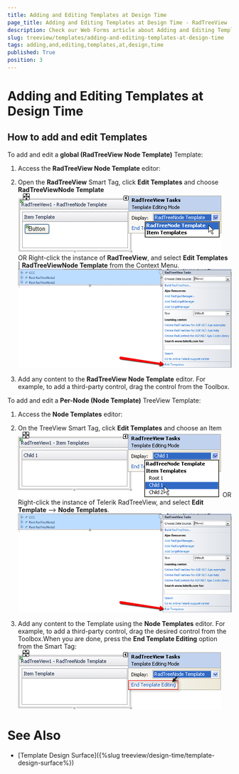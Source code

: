 ```yaml
---
title: Adding and Editing Templates at Design Time
page_title: Adding and Editing Templates at Design Time - RadTreeView
description: Check our Web Forms article about Adding and Editing Templates at Design Time.
slug: treeview/templates/adding-and-editing-templates-at-design-time
tags: adding,and,editing,templates,at,design,time
published: True
position: 3
---
```


# Adding and Editing Templates at Design Time



## How to add and edit Templates

To add and edit a **global (RadTreeView Node Template)** Template:

1. Access the **RadTreeView Node Template** editor:

1. Open the **RadTreeView** Smart Tag, click **Edit Templates** and choose **RadTreeViewNode Template**
![RadTreeView Templates Design Time](images/treeview_templatesdesigntime01.png)
OR
Right-click the instance of **RadTreeView**, and select **Edit Templates** | **RadTreeViewNode Template** from the Context Menu.
![RadTreeView Templates Design Time](images/treeview_templatesdesigntime02.png)

1. Add any content to the **RadTreeView Node Template** editor. For example, to add a third-party control, drag the control from the Toolbox.

To add and edit a **Per-Node (Node Template)** TreeView Template:

1. Access the **Node Templates** editor:

1. On the TreeView Smart Tag, click **Edit Templates** and choose an Item
![RadTreeView Templates Design Time](images/treeview_templatesdesigntime03.png)
OR 
Right-click the instance of Telerik RadTreeView, and select **Edit Template** --> **Node Templates**.
![RadTreeView Templates Design Time](images/treeview_templatesdesigntime02.png)

1. Add any content to the Template using the **Node Templates** editor. For example, to add a third-party control, drag the desired control from the Toolbox.When you are done, press the **End Template Editing** option from the Smart Tag:
![RadTreeView Templates Design Time](images/treeview_templatesdesigntime04.png)

# See Also

 * [Template Design Surface]({%slug treeview/design-time/template-design-surface%})

